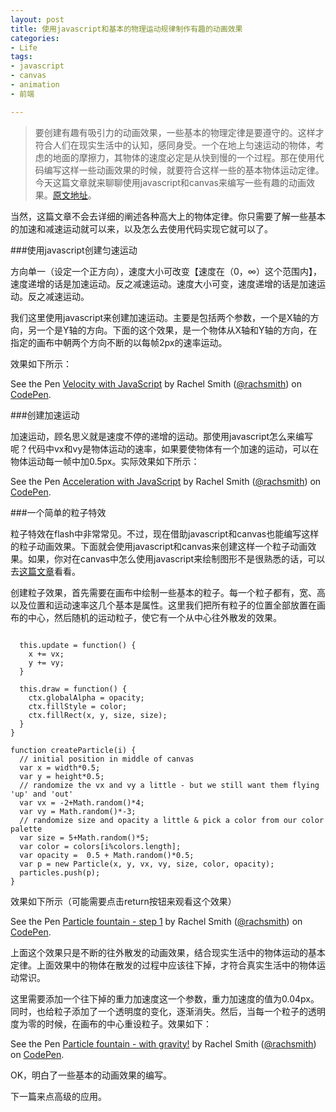 ```yaml
---
layout: post
title: 使用javascript和基本的物理运动规律制作有趣的动画效果
categories:
- Life
tags:
- javascript
- canvas
- animation
- 前端

---
```


> 要创建有趣有吸引力的动画效果，一些基本的物理定律是要遵守的。这样才符合人们在现实生活中的认知，感同身受。一个在地上匀速运动的物体，考虑的地面的摩擦力，其物体的速度必定是从快到慢的一个过程。那在使用代码编写这样一些动画效果的时候，就要符合这样一些的基本物体运动定律。今天这篇文章就来聊聊使用javascript和canvas来编写一些有趣的动画效果。[原文地址](http://codepen.io/rachsmith/blog/hack-physics-and-javascript-1)。

当然，这篇文章不会去详细的阐述各种高大上的物体定律。你只需要了解一些基本的加速和减速运动就可以来，以及怎么去使用代码实现它就可以了。

###使用javascript创建匀速运动

方向单一（设定一个正方向），速度大小可改变【速度在（0，∞）这个范围内】，速度递增的话是加速运动。反之减速运动。速度大小可变，速度递增的话是加速运动。反之减速运动。

我们这里使用javascript来创建加速运动。主要是包括两个参数，一个是X轴的方向，另一个是Y轴的方向。下面的这个效果，是一个物体从X轴和Y轴的方向，在指定的画布中朝两个方向不断的以每帧2px的速率运动。

效果如下所示：

<p data-height="268" data-theme-id="0" data-slug-hash="VLPVYG" data-default-tab="result" data-user="rachsmith" class='codepen'>See the Pen <a href='http://codepen.io/rachsmith/pen/VLPVYG/'>Velocity with JavaScript</a> by Rachel Smith (<a href='http://codepen.io/rachsmith'>@rachsmith</a>) on <a href='http://codepen.io'>CodePen</a>.</p>
<script async src="//assets.codepen.io/assets/embed/ei.js"></script>

###创建加速运动

加速运动，顾名思义就是速度不停的递增的运动。那使用javascript怎么来编写呢？代码中vx和vy是物体运动的速率，如果要使物体有一个加速的运动，可以在物体运动每一帧中加0.5px。实际效果如下所示：

<p data-height="268" data-theme-id="0" data-slug-hash="oXBQXy" data-default-tab="result" data-user="rachsmith" class='codepen'>See the Pen <a href='http://codepen.io/rachsmith/pen/oXBQXy/'>Acceleration with JavaScript</a> by Rachel Smith (<a href='http://codepen.io/rachsmith'>@rachsmith</a>) on <a href='http://codepen.io'>CodePen</a>.</p>
<script async src="//assets.codepen.io/assets/embed/ei.js"></script>

###一个简单的粒子特效

粒子特效在flash中非常常见。不过，现在借助javascript和canvas也能编写这样的粒子动画效果。下面就会使用javascript和canvas来创建这样一个粒子动画效果。如果，你对在canvas中怎么使用javascript来绘制图形不是很熟悉的话，可以去[这篇文章](http://codepen.io/rachsmith/blog/controlling-the-canvas-with-javascript-objects)看看。

创建粒子效果，首先需要在画布中绘制一些基本的粒子。每一个粒子都有，宽、高以及位置和运动速率这几个基本是属性。这里我们把所有粒子的位置全部放置在画布的中心，然后随机的运动粒子，使它有一个从中心往外散发的效果。


```function Particle(x, y, vx, vy, size, color, opacity) {

  this.update = function() {
    x += vx;
    y += vy;
  }

  this.draw = function() {
    ctx.globalAlpha = opacity;
    ctx.fillStyle = color;
    ctx.fillRect(x, y, size, size);
  } 
}

function createParticle(i) {
  // initial position in middle of canvas
  var x = width*0.5;
  var y = height*0.5;
  // randomize the vx and vy a little - but we still want them flying 'up' and 'out'
  var vx = -2+Math.random()*4;
  var vy = Math.random()*-3;
  // randomize size and opacity a little & pick a color from our color palette
  var size = 5+Math.random()*5;
  var color = colors[i%colors.length];
  var opacity =  0.5 + Math.random()*0.5;
  var p = new Particle(x, y, vx, vy, size, color, opacity);
  particles.push(p);
}
```

效果如下所示（可能需要点击return按钮来观看这个效果）

<p data-height="268" data-theme-id="0" data-slug-hash="NqdmGg" data-default-tab="result" data-user="rachsmith" class='codepen'>See the Pen <a href='http://codepen.io/rachsmith/pen/NqdmGg/'>Particle fountain - step 1</a> by Rachel Smith (<a href='http://codepen.io/rachsmith'>@rachsmith</a>) on <a href='http://codepen.io'>CodePen</a>.</p>
<script async src="//assets.codepen.io/assets/embed/ei.js"></script>

上面这个效果只是不断的往外散发的动画效果，结合现实生活中的物体运动的基本定律。上面效果中的物体在散发的过程中应该往下掉，才符合真实生活中的物体运动常识。

这里需要添加一个往下掉的重力加速度这一个参数，重力加速度的值为0.04px。同时，也给粒子添加了一个透明度的变化，逐渐消失。然后，当每一个粒子的透明度为零的时候，在画布的中心重设粒子。效果如下：

<p data-height="268" data-theme-id="0" data-slug-hash="oXBOwg" data-default-tab="result" data-user="rachsmith" class='codepen'>See the Pen <a href='http://codepen.io/rachsmith/pen/oXBOwg/'>Particle fountain - with gravity!</a> by Rachel Smith (<a href='http://codepen.io/rachsmith'>@rachsmith</a>) on <a href='http://codepen.io'>CodePen</a>.</p>
<script async src="//assets.codepen.io/assets/embed/ei.js"></script>

OK，明白了一些基本的动画效果的编写。

下一篇来点高级的应用。




